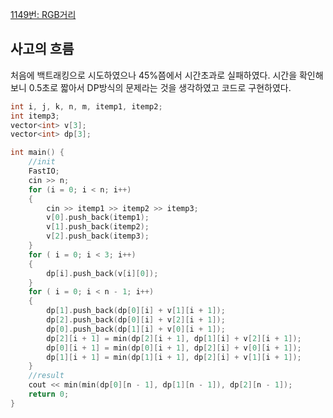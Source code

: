 [1149번: RGB거리](https://www.acmicpc.net/problem/1149)

## 사고의 흐름

처음에 백트래킹으로 시도하였으나 45%쯤에서 시간초과로 실패하였다. 시간을 확인해보니 0.5초로 짧아서 DP방식의 문제라는 것을 생각하였고 코드로 구현하였다.

```cpp
int i, j, k, n, m, itemp1, itemp2;
int itemp3;
vector<int> v[3];
vector<int> dp[3];

int main() {
	//init
	FastIO;
	cin >> n;
	for (i = 0; i < n; i++)
	{
		cin >> itemp1 >> itemp2 >> itemp3;
		v[0].push_back(itemp1);
		v[1].push_back(itemp2);
		v[2].push_back(itemp3);
	}
	for ( i = 0; i < 3; i++)
	{
		dp[i].push_back(v[i][0]);
	}
	for ( i = 0; i < n - 1; i++)
	{
		dp[1].push_back(dp[0][i] + v[1][i + 1]);
		dp[2].push_back(dp[0][i] + v[2][i + 1]);
		dp[0].push_back(dp[1][i] + v[0][i + 1]);
		dp[2][i + 1] = min(dp[2][i + 1], dp[1][i] + v[2][i + 1]);
		dp[0][i + 1] = min(dp[0][i + 1], dp[2][i] + v[0][i + 1]);
		dp[1][i + 1] = min(dp[1][i + 1], dp[2][i] + v[1][i + 1]);
	}
	//result
	cout << min(min(dp[0][n - 1], dp[1][n - 1]), dp[2][n - 1]);
	return 0;
}
```

